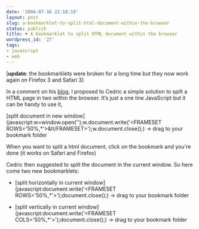 ```yaml
---
date: '2004-07-16 22:18:19'
layout: post
slug: a-bookmarklet-to-split-html-document-within-the-browser
status: publish
title: ⚑ A bookmarklet to split HTML document within the browser
wordpress_id: '27'
tags:
- javascript
- web
---
```


[**update**: the bookmarklets were broken for a long time but they now work again on Firefox 3 and Safari 3]

In a comment on his [blog](http://beust.com/weblog/archives/000153.html), I proposed to Cedric a simple solution to spilt a HTML page in two within the browser.
It’s just a one line JavaScript but it can be handy to use it,

[split document in new window](javascript:w=window.open('');w.document.write('<HTML><HEAD></HEAD><FRAMESET ROWS=\'50%,*\'><FRAME SRC=' + location.href + '><FRAME SRC=' + location.href + '>&lt/FRAMESET></HTML>');w.document.close();) -> drag to your bookmark folder





When you want to split a html document, click on the bookmark and you're done (it works on Safari and Firefox) 


 


Cedric then suggested to split the document in the current window. So here come two new bookmarklets:






  * [split horizontally in current window](javascript:document.write('<HTML><HEAD></HEAD><FRAMESET ROWS=\'50%,*\'><FRAME SRC=' + location.href + '><FRAME SRC=' + location.href + '></FRAMESET></HTML>');document.close();) -> drag to your bookmark folder



  * [split vertically in current window](javascript:document.write('<HTML><HEAD></HEAD><FRAMESET COLS=\'50%,*\'><FRAME SRC=' + location.href + '><FRAME SRC=' + location.href + '></FRAMESET></HTML>');document.close();) -> drag to your bookmark folder




